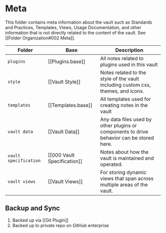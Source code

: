 # Meta

This folder contains meta information about the vault such as Standards and Practices, Templates, Views, Usage Documentation, and other information that is not directly related to the content of the vault. See [[Folder Organization#002 Meta]].

| Folder                | Base                        | Description                                                                              |
| --------------------- | --------------------------- | ---------------------------------------------------------------------------------------- |
| `plugins`             | [[Plugins.base]]            | All notes related to plugins used in this vault                                          |
| `style`               | [[Vault Style]]             | Notes related to the style of the vault including custom css, themes, and icons.         |
| `templates`           | [[Templates.base]]          | All templates used for creating notes in the vault                                       |
| `vault data`          | [[Vault Data]]              | Any data files used by other plugins or components to drive behavior can be stored here. |
| `vault specification` | [[000 Vault Specification]] | Notes about how the vault is maintained and operated.                                    |
| `vault views`         | [[Vault Views]]             | For storing dynamic views that span across multiple areas of the vault.                  |

## Backup and Sync

1. Backed up via [[Git Plugin]]
2. Backed up to private repo on GitHub enterprise
